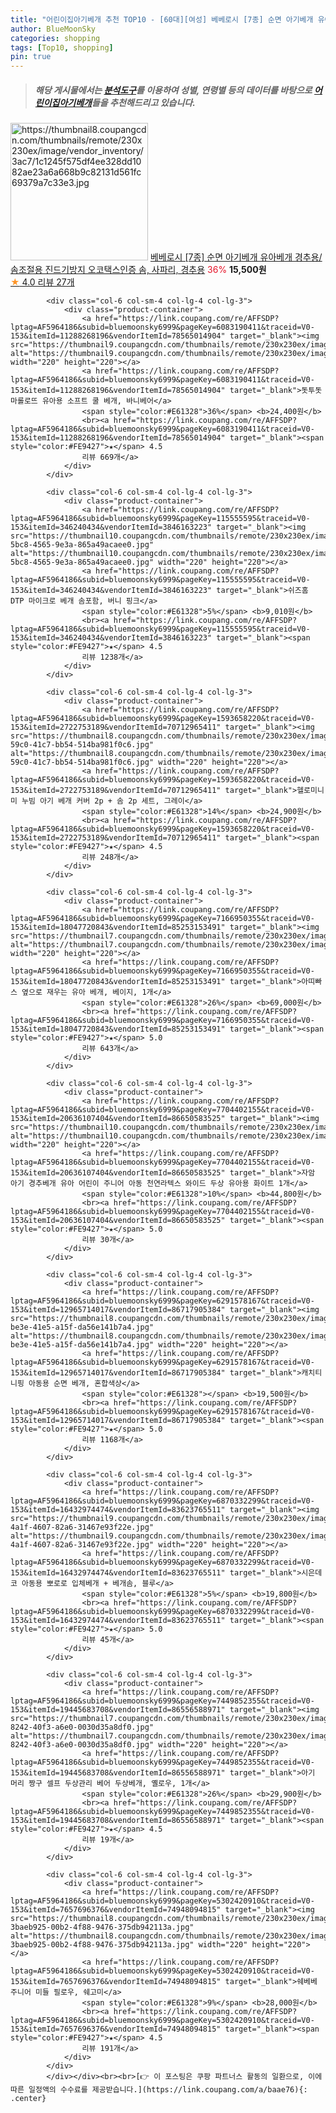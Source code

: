 ```yaml
---
title: "어린이집아기베개 추천 TOP10 - [60대][여성] 베베로시 [7종] 순면 아기베개 유아베개 경추용/솜조절용 진드기방지 오코택스인증 솜, 사파리, 경추용"
author: BlueMoonSky
categories: shopping
tags: [Top10, shopping]
pin: true
---
```


> ##### 해당 게시물에서는 [**분석도구**](https://itemscout.io/)를 이용하여 **성별**, **연령별** 등의 데이터를 바탕으로 [**어린이집아기베개**](https://link.coupang.com/a/baae76)들을 추천해드리고 있습니다.
<div class="container"><div class="row">
            <div class="col-6 col-sm-4 col-lg-4 col-lg-3">
                <div class="product-container">
                    <a href="https://link.coupang.com/re/AFFSDP?lptag=AF5964186&subid=bluemoonsky6999&pageKey=7523069378&traceid=V0-153&itemId=19735325931&vendorItemId=86839153250" target="_blank"><img src="https://thumbnail8.coupangcdn.com/thumbnails/remote/230x230ex/image/vendor_inventory/3ac7/1c1245f575df4ee328dd1082ae23a6a668b9c82131d561fc69379a7c33e3.jpg" alt="https://thumbnail8.coupangcdn.com/thumbnails/remote/230x230ex/image/vendor_inventory/3ac7/1c1245f575df4ee328dd1082ae23a6a668b9c82131d561fc69379a7c33e3.jpg" width="220" height="220"></a>
                    <a href="https://link.coupang.com/re/AFFSDP?lptag=AF5964186&subid=bluemoonsky6999&pageKey=7523069378&traceid=V0-153&itemId=19735325931&vendorItemId=86839153250" target="_blank">베베로시 [7종] 순면 아기베개 유아베개 경추용/솜조절용 진드기방지 오코택스인증 솜, 사파리, 경추용</a>
                    <span style="color:#E61328">36%</span> <b>15,500원</b>
                    <br><a href="https://link.coupang.com/re/AFFSDP?lptag=AF5964186&subid=bluemoonsky6999&pageKey=7523069378&traceid=V0-153&itemId=19735325931&vendorItemId=86839153250" target="_blank"><span style="color:#FE9427">★</span> 4.0
                    리뷰 27개</a>
                </div>
            </div>
            
            <div class="col-6 col-sm-4 col-lg-4 col-lg-3">
                <div class="product-container">
                    <a href="https://link.coupang.com/re/AFFSDP?lptag=AF5964186&subid=bluemoonsky6999&pageKey=6083190411&traceid=V0-153&itemId=11288268196&vendorItemId=78565014904" target="_blank"><img src="https://thumbnail9.coupangcdn.com/thumbnails/remote/230x230ex/image/rs_quotation_api/s41ofazs/3b596e099d5a4d47a42f23d777a47d0b.jpg" alt="https://thumbnail9.coupangcdn.com/thumbnails/remote/230x230ex/image/rs_quotation_api/s41ofazs/3b596e099d5a4d47a42f23d777a47d0b.jpg" width="220" height="220"></a>
                    <a href="https://link.coupang.com/re/AFFSDP?lptag=AF5964186&subid=bluemoonsky6999&pageKey=6083190411&traceid=V0-153&itemId=11288268196&vendorItemId=78565014904" target="_blank">돗투돗 마롤로뜨 유아용 소프트 쿨 베개, 바니베어</a>
                    <span style="color:#E61328">36%</span> <b>24,400원</b>
                    <br><a href="https://link.coupang.com/re/AFFSDP?lptag=AF5964186&subid=bluemoonsky6999&pageKey=6083190411&traceid=V0-153&itemId=11288268196&vendorItemId=78565014904" target="_blank"><span style="color:#FE9427">★</span> 4.5
                    리뷰 669개</a>
                </div>
            </div>
            
            <div class="col-6 col-sm-4 col-lg-4 col-lg-3">
                <div class="product-container">
                    <a href="https://link.coupang.com/re/AFFSDP?lptag=AF5964186&subid=bluemoonsky6999&pageKey=115555595&traceid=V0-153&itemId=346240434&vendorItemId=3846163223" target="_blank"><img src="https://thumbnail10.coupangcdn.com/thumbnails/remote/230x230ex/image/retail/images/2018/07/30/18/1/3050c248-5bc8-4565-9e3a-865a49acaee0.jpg" alt="https://thumbnail10.coupangcdn.com/thumbnails/remote/230x230ex/image/retail/images/2018/07/30/18/1/3050c248-5bc8-4565-9e3a-865a49acaee0.jpg" width="220" height="220"></a>
                    <a href="https://link.coupang.com/re/AFFSDP?lptag=AF5964186&subid=bluemoonsky6999&pageKey=115555595&traceid=V0-153&itemId=346240434&vendorItemId=3846163223" target="_blank">쉬즈홈 DTP 마이크로 베개 솜포함, 버니 핑크</a>
                    <span style="color:#E61328">5%</span> <b>9,010원</b>
                    <br><a href="https://link.coupang.com/re/AFFSDP?lptag=AF5964186&subid=bluemoonsky6999&pageKey=115555595&traceid=V0-153&itemId=346240434&vendorItemId=3846163223" target="_blank"><span style="color:#FE9427">★</span> 4.5
                    리뷰 1238개</a>
                </div>
            </div>
            
            <div class="col-6 col-sm-4 col-lg-4 col-lg-3">
                <div class="product-container">
                    <a href="https://link.coupang.com/re/AFFSDP?lptag=AF5964186&subid=bluemoonsky6999&pageKey=1593658220&traceid=V0-153&itemId=2722753189&vendorItemId=70712965411" target="_blank"><img src="https://thumbnail8.coupangcdn.com/thumbnails/remote/230x230ex/image/retail/images/2020/05/12/19/4/733ea067-59c0-41c7-bb54-514ba981f0c6.jpg" alt="https://thumbnail8.coupangcdn.com/thumbnails/remote/230x230ex/image/retail/images/2020/05/12/19/4/733ea067-59c0-41c7-bb54-514ba981f0c6.jpg" width="220" height="220"></a>
                    <a href="https://link.coupang.com/re/AFFSDP?lptag=AF5964186&subid=bluemoonsky6999&pageKey=1593658220&traceid=V0-153&itemId=2722753189&vendorItemId=70712965411" target="_blank">헬로미니미 누빔 아기 베개 커버 2p + 솜 2p 세트, 그레이</a>
                    <span style="color:#E61328">14%</span> <b>24,900원</b>
                    <br><a href="https://link.coupang.com/re/AFFSDP?lptag=AF5964186&subid=bluemoonsky6999&pageKey=1593658220&traceid=V0-153&itemId=2722753189&vendorItemId=70712965411" target="_blank"><span style="color:#FE9427">★</span> 4.5
                    리뷰 248개</a>
                </div>
            </div>
            
            <div class="col-6 col-sm-4 col-lg-4 col-lg-3">
                <div class="product-container">
                    <a href="https://link.coupang.com/re/AFFSDP?lptag=AF5964186&subid=bluemoonsky6999&pageKey=7166950355&traceid=V0-153&itemId=18047720843&vendorItemId=85253153491" target="_blank"><img src="https://thumbnail7.coupangcdn.com/thumbnails/remote/230x230ex/image/vendor_inventory/a449/7d941c1c246101f28e0ea7ba39e31131b4257d070980084815f993039ec6.jpg" alt="https://thumbnail7.coupangcdn.com/thumbnails/remote/230x230ex/image/vendor_inventory/a449/7d941c1c246101f28e0ea7ba39e31131b4257d070980084815f993039ec6.jpg" width="220" height="220"></a>
                    <a href="https://link.coupang.com/re/AFFSDP?lptag=AF5964186&subid=bluemoonsky6999&pageKey=7166950355&traceid=V0-153&itemId=18047720843&vendorItemId=85253153491" target="_blank">아띠빠스 옆으로 재우는 유아 베개, 베이지, 1개</a>
                    <span style="color:#E61328">26%</span> <b>69,000원</b>
                    <br><a href="https://link.coupang.com/re/AFFSDP?lptag=AF5964186&subid=bluemoonsky6999&pageKey=7166950355&traceid=V0-153&itemId=18047720843&vendorItemId=85253153491" target="_blank"><span style="color:#FE9427">★</span> 5.0
                    리뷰 643개</a>
                </div>
            </div>
            
            <div class="col-6 col-sm-4 col-lg-4 col-lg-3">
                <div class="product-container">
                    <a href="https://link.coupang.com/re/AFFSDP?lptag=AF5964186&subid=bluemoonsky6999&pageKey=7704402155&traceid=V0-153&itemId=20636107404&vendorItemId=86650583525" target="_blank"><img src="https://thumbnail10.coupangcdn.com/thumbnails/remote/230x230ex/image/vendor_inventory/d8d7/b9b8b1f9a728787429bd807ac8cc1ef3fbd2afea25a41ba0abf267428807.jpg" alt="https://thumbnail10.coupangcdn.com/thumbnails/remote/230x230ex/image/vendor_inventory/d8d7/b9b8b1f9a728787429bd807ac8cc1ef3fbd2afea25a41ba0abf267428807.jpg" width="220" height="220"></a>
                    <a href="https://link.coupang.com/re/AFFSDP?lptag=AF5964186&subid=bluemoonsky6999&pageKey=7704402155&traceid=V0-153&itemId=20636107404&vendorItemId=86650583525" target="_blank">자암 아기 경추베개 유아 어린이 주니어 아동 천연라텍스 와이드 두상 유아용 화이트 1개</a>
                    <span style="color:#E61328">10%</span> <b>44,800원</b>
                    <br><a href="https://link.coupang.com/re/AFFSDP?lptag=AF5964186&subid=bluemoonsky6999&pageKey=7704402155&traceid=V0-153&itemId=20636107404&vendorItemId=86650583525" target="_blank"><span style="color:#FE9427">★</span> 5.0
                    리뷰 30개</a>
                </div>
            </div>
            
            <div class="col-6 col-sm-4 col-lg-4 col-lg-3">
                <div class="product-container">
                    <a href="https://link.coupang.com/re/AFFSDP?lptag=AF5964186&subid=bluemoonsky6999&pageKey=6291578167&traceid=V0-153&itemId=12965714017&vendorItemId=86717905384" target="_blank"><img src="https://thumbnail8.coupangcdn.com/thumbnails/remote/230x230ex/image/retail/images/2023/07/28/17/5/3ac85b0b-be3e-41e5-a15f-da56e141b7a4.jpg" alt="https://thumbnail8.coupangcdn.com/thumbnails/remote/230x230ex/image/retail/images/2023/07/28/17/5/3ac85b0b-be3e-41e5-a15f-da56e141b7a4.jpg" width="220" height="220"></a>
                    <a href="https://link.coupang.com/re/AFFSDP?lptag=AF5964186&subid=bluemoonsky6999&pageKey=6291578167&traceid=V0-153&itemId=12965714017&vendorItemId=86717905384" target="_blank">캐치티니핑 아동용 순면 베개, 혼합색상</a>
                    <span style="color:#E61328"></span> <b>19,500원</b>
                    <br><a href="https://link.coupang.com/re/AFFSDP?lptag=AF5964186&subid=bluemoonsky6999&pageKey=6291578167&traceid=V0-153&itemId=12965714017&vendorItemId=86717905384" target="_blank"><span style="color:#FE9427">★</span> 5.0
                    리뷰 1168개</a>
                </div>
            </div>
            
            <div class="col-6 col-sm-4 col-lg-4 col-lg-3">
                <div class="product-container">
                    <a href="https://link.coupang.com/re/AFFSDP?lptag=AF5964186&subid=bluemoonsky6999&pageKey=6870332299&traceid=V0-153&itemId=16432974474&vendorItemId=83623765511" target="_blank"><img src="https://thumbnail9.coupangcdn.com/thumbnails/remote/230x230ex/image/retail/images/2022/10/26/15/7/31152f61-4a1f-4607-82a6-31467e93f22e.jpg" alt="https://thumbnail9.coupangcdn.com/thumbnails/remote/230x230ex/image/retail/images/2022/10/26/15/7/31152f61-4a1f-4607-82a6-31467e93f22e.jpg" width="220" height="220"></a>
                    <a href="https://link.coupang.com/re/AFFSDP?lptag=AF5964186&subid=bluemoonsky6999&pageKey=6870332299&traceid=V0-153&itemId=16432974474&vendorItemId=83623765511" target="_blank">시은데코 아동용 뽀로로 입체베개 + 베개솜, 블루</a>
                    <span style="color:#E61328">5%</span> <b>19,800원</b>
                    <br><a href="https://link.coupang.com/re/AFFSDP?lptag=AF5964186&subid=bluemoonsky6999&pageKey=6870332299&traceid=V0-153&itemId=16432974474&vendorItemId=83623765511" target="_blank"><span style="color:#FE9427">★</span> 5.0
                    리뷰 45개</a>
                </div>
            </div>
            
            <div class="col-6 col-sm-4 col-lg-4 col-lg-3">
                <div class="product-container">
                    <a href="https://link.coupang.com/re/AFFSDP?lptag=AF5964186&subid=bluemoonsky6999&pageKey=7449852355&traceid=V0-153&itemId=19445683708&vendorItemId=86556588971" target="_blank"><img src="https://thumbnail7.coupangcdn.com/thumbnails/remote/230x230ex/image/retail/images/2023/07/12/10/0/8b4d55fa-8242-40f3-a6e0-0030d35a8df0.jpg" alt="https://thumbnail7.coupangcdn.com/thumbnails/remote/230x230ex/image/retail/images/2023/07/12/10/0/8b4d55fa-8242-40f3-a6e0-0030d35a8df0.jpg" width="220" height="220"></a>
                    <a href="https://link.coupang.com/re/AFFSDP?lptag=AF5964186&subid=bluemoonsky6999&pageKey=7449852355&traceid=V0-153&itemId=19445683708&vendorItemId=86556588971" target="_blank">아기 머리 짱구 셀프 두상관리 베어 두상베개, 옐로우, 1개</a>
                    <span style="color:#E61328">26%</span> <b>29,900원</b>
                    <br><a href="https://link.coupang.com/re/AFFSDP?lptag=AF5964186&subid=bluemoonsky6999&pageKey=7449852355&traceid=V0-153&itemId=19445683708&vendorItemId=86556588971" target="_blank"><span style="color:#FE9427">★</span> 4.5
                    리뷰 19개</a>
                </div>
            </div>
            
            <div class="col-6 col-sm-4 col-lg-4 col-lg-3">
                <div class="product-container">
                    <a href="https://link.coupang.com/re/AFFSDP?lptag=AF5964186&subid=bluemoonsky6999&pageKey=5302420910&traceid=V0-153&itemId=7657696376&vendorItemId=74948094815" target="_blank"><img src="https://thumbnail8.coupangcdn.com/thumbnails/remote/230x230ex/image/retail/images/2887172769943548-3baeb925-00b2-4f88-9476-375db942113a.jpg" alt="https://thumbnail8.coupangcdn.com/thumbnails/remote/230x230ex/image/retail/images/2887172769943548-3baeb925-00b2-4f88-9476-375db942113a.jpg" width="220" height="220"></a>
                    <a href="https://link.coupang.com/re/AFFSDP?lptag=AF5964186&subid=bluemoonsky6999&pageKey=5302420910&traceid=V0-153&itemId=7657696376&vendorItemId=74948094815" target="_blank">쉐베베 주니어 미들 필로우, 쉐고미</a>
                    <span style="color:#E61328">9%</span> <b>28,000원</b>
                    <br><a href="https://link.coupang.com/re/AFFSDP?lptag=AF5964186&subid=bluemoonsky6999&pageKey=5302420910&traceid=V0-153&itemId=7657696376&vendorItemId=74948094815" target="_blank"><span style="color:#FE9427">★</span> 4.5
                    리뷰 191개</a>
                </div>
            </div>
            </div></div><br><br>[👉 이 포스팅은 쿠팡 파트너스 활동의 일환으로, 이에 따른 일정액의 수수료를 제공받습니다.](https://link.coupang.com/a/baae76){: .center}